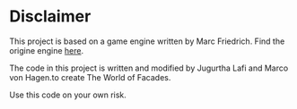 # Disclaimer

This project is based on a game engine written by Marc Friedrich.
Find the origine engine [here]().

The code in this project is written and modified by Jugurtha Lafi and Marco von Hagen.to create The World of Facades.

Use this code on your own risk.
